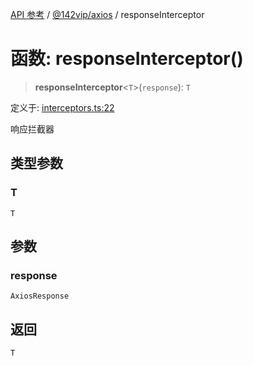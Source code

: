 [API 参考](../../../index.md) / [@142vip/axios](../index.md) / responseInterceptor

# 函数: responseInterceptor()

> **responseInterceptor**\<`T`\>(`response`): `T`

定义于: [interceptors.ts:22](https://github.com/142vip/core-x/blob/a868d72f351cc457f350d05d38d540d6494a8ff2/packages/axios/src/interceptors.ts#L22)

响应拦截器

## 类型参数

### T

`T`

## 参数

### response

`AxiosResponse`

## 返回

`T`
